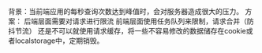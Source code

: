 背景：当前端应用的每秒查询次数达到峰值时，会对服务器造成很大的压力。
方案：
后端层面需要对请求进行限流
前端层面使用任务队列来限制，请求合并（防抖节流）
还是不可以就使用请求缓存，将一些不容易修改的数据储存在cookie或者localstorage中，定期销毁。